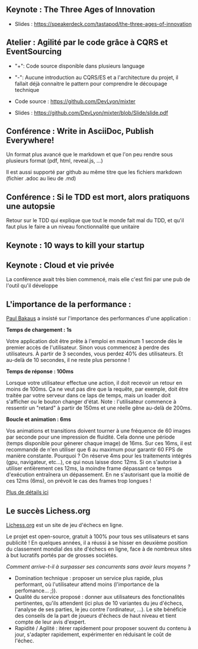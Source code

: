 ## Keynote : The Three Ages of Innovation

- Slides : https://speakerdeck.com/tastapod/the-three-ages-of-innovation

## Atelier : Agilité par le code grâce à CQRS et EventSourcing

- "+": Code source disponible dans plusieurs language
- "-": Aucune introduction au CQRS/ES et a l'architecture du projet, il fallait déjà connaitre le pattern pour comprendre le découpage technique

- Code source : https://github.com/DevLyon/mixter
- Slides : https://github.com/DevLyon/mixter/blob/Slide/slide.pdf

## Conférence : Write in AsciiDoc, Publish Everywhere!

Un format plus avancé que le markdown et que l'on peu rendre sous plusieurs format (pdf, html, reveal.js, ...)

Il est aussi supporté par github au même titre que les fichiers markdown (fichier .adoc au lieu de .md)

## Conférence : Si le TDD est mort, alors pratiquons une autopsie

Retour sur le TDD qui explique que tout le monde fait mal du TDD, et qu'il faut plus le faire a un niveau fonctionnalité que unitaire

## Keynote : 10 ways to kill your startup

## Keynote : Cloud et vie privée

La conférence avait très bien commencé, mais elle c'est fini par une pub de l'outil qu'il développe

## L'importance de la performance :

[Paul Bakaus](https://twitter.com/pbakaus) a insisté sur l'importance des performances d'une application :

**Temps de chargement : 1s**

Votre application doit être prête à l'emploi en maximum 1 seconde dès le premier accès de l'utilisateur. Sinon vous commencez à perdre des utilisateurs. À partir de 3 secondes, vous perdez 40% des utilisateurs. Et au-delà de 10 secondes, il ne reste plus personne !

**Temps de réponse : 100ms**

Lorsque votre utilisateur effectue une action, il doit recevoir un retour en moins de 100ms. Ça ne veut pas dire que la requête, par exemple, doit être traitée par votre serveur dans ce laps de temps, mais un loader doit s'afficher ou le bouton changer d'état. Note : l'utilisateur commence à ressentir un "retard" à partir de 150ms et une réelle gêne au-delà de 200ms.

**Boucle et animation : 6ms**

Vos animations et transitions doivent tourner à une fréquence de 60 images par seconde pour une impression de fluidité. Cela donne une période (temps disponible pour génerer chaque image) de 16ms. Sur ces 16ms, il est recommandé de n'en utiliser que 6 au maximum pour garantir 60 FPS de manière constante. Pourquoi ? On réserve 4ms pour les traitements intégrés (gpu, navigateur, etc...), ce qui nous laisse donc 12ms. Si on s'autorise à utiliser entièrement ces 12ms, la moindre frame dépassant ce temps d'exécution entraînera un dépassement. En ne s'autorisant que la moitié de ces 12ms (6ms), on prévoit le cas des frames trop longues !

[Plus de détails ici](https://docs.google.com/document/d/1bYMyE6NdiAupuwl7pWQfB-vOZBPSsXCv57hljLDMV8E)


## Le succès Lichess.org

[Lichess.org](http://fr.lichess.org/) est un site de jeu d'échecs en ligne.

Le projet est open-source, gratuit à 100% pour tous ses utilisateurs et sans publicité !
En quelques années, il a réussi à se hisser en deuxième position du classement mondial des site d'échecs en ligne, face à de nombreux sites à but lucratifs portés par de grosses sociétés.

*Comment arrive-t-il à surpasser ses concurrents sans avoir leurs moyens ?*

- Domination technique : proposer un service plus rapide, plus performant, où l'utilisateur attend moins (l'importance de la perfomance... ;)).
- Qualité du service proposé : donner aux utilisateurs des fonctionalités pertinentes, qu'ils attendent (ici plus de 10 variantes du jeu d'échecs, l'analyse de ses parties, le jeu contre l'ordinateur, ...). Le site bénéficie des conseils de la part de joueurs d'échecs de haut niveau et tient compte de leur avis d'expert.
- Rapidité / Agilité : itérer rapidement pour proposer souvent du contenu à jour, s'adapter rapidement, expérimenter en réduisant le coût de l'échec.
